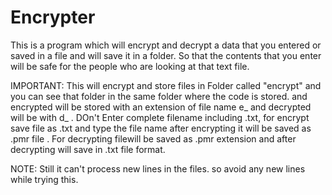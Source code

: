 Encrypter
=========

This is a program which will encrypt and decrypt a data that you entered or saved in a file and will save it in a folder.
So that the contents that you enter will be safe for the people who are looking at that text file.

IMPORTANT:
This will encrypt and store files in Folder called "encrypt" and you can see that folder in the same folder where the
code is stored. and encrypted will be stored with an extension of file name e_ and decrypted will be with d_ .
DOn't Enter complete filename including .txt, for encrypt save file as .txt and type the file name after encrypting
it will be saved as .pmr file . For decrypting filewill be saved as .pmr extension and after decrypting will save in
.txt file format.

NOTE: Still it can't process new lines in the files. so avoid any new lines while trying this.
